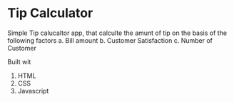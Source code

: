 # Tip Calculator

Simple Tip calucaltor app, that calculte the amunt of tip on the basis of the following factors
a. Bill amount
b. Customer Satisfaction
c. Number of Customer

Built wit 
1. HTML
2. CSS
3. Javascript


